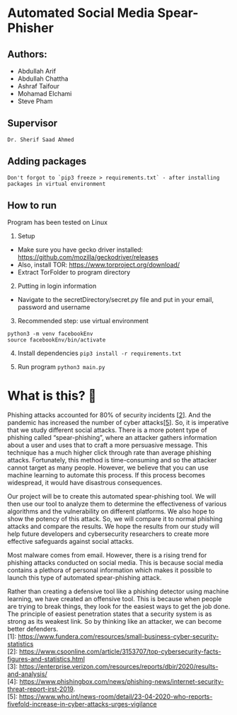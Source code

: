 # Automated Social Media Spear-Phisher 
## Authors: 
- Abdullah Arif
- Abdullah Chattha
- Ashraf Taifour
- Mohamad Elchami
- Steve Pham

## Supervisor
    Dr. Sherif Saad Ahmed

## Adding packages
	Don't forgot to `pip3 freeze > requirements.txt` - after installing packages in virtual environment

## How to run
Program has been tested on Linux

1. Setup
* Make sure you have gecko driver installed: https://github.com/mozilla/geckodriver/releases
* Also, install TOR: https://www.torproject.org/download/ 
* Extract TorFolder to program directory
2. Putting in login information
* Navigate to the secretDirectory/secret.py file and put in your email, password and username
3. Recommended step: use virtual environment
```
python3 -m venv facebookEnv
source facebookEnv/bin/activate
```
4. Install dependencies 
`pip3 install -r requirements.txt`

5. Run program
    `python3 main.py`

# What is this? 🤔
Phishing attacks accounted for 80% of security incidents [[2](https://www.csoonline.com/article/3153707/top-cybersecurity-facts-figures-and-statistics.html)]. And the pandemic has increased the number of cyber attacks[[5](https://www.who.int/news-room/detail/23-04-2020-who-reports-fivefold-increase-in-cyber-attacks-urges-vigilance)]. So, it is imperative that we study different social attacks. There is a more potent type of phishing called “spear-phishing”, where an attacker gathers information about a user and uses that to craft a more persuasive message. This technique has a much higher click through rate than average phishing attacks. Fortunately, this method is time-consuming and so the attacker cannot target as many people. However, we believe that you can use machine learning to automate this process. If this process becomes widespread, it would have disastrous consequences.

Our project will be to create this automated spear-phishing tool. We will then use our tool to analyze them to determine the effectiveness of various algorithms and the vulnerability on different platforms. We also hope to show the potency of this attack. So, we will compare it to normal phishing attacks and compare the results. We hope the results from our study will help future developers and cybersecurity researchers to create more effective safeguards against social attacks.

Most malware comes from email. However, there is a rising trend for phishing attacks conducted on social media. This is because social media contains a plethora of personal information which makes it possible to launch this type of automated spear-phishing attack.

Rather than creating a defensive tool like a phishing detector using machine learning, we have created an offensive tool. This is because when people are trying to break things, they look for the easiest ways to get the job done. The principle of easiest penetration states that a security system is as strong as its weakest link. So by thinking like an attacker, we can become better defenders.\
[1]: https://www.fundera.com/resources/small-business-cyber-security-statistics \
[2]: https://www.csoonline.com/article/3153707/top-cybersecurity-facts-figures-and-statistics.html \
[3]: https://enterprise.verizon.com/resources/reports/dbir/2020/results-and-analysis/ \
[4]: https://www.phishingbox.com/news/phishing-news/internet-security-threat-report-irst-2019. \
[5]: https://www.who.int/news-room/detail/23-04-2020-who-reports-fivefold-increase-in-cyber-attacks-urges-vigilance 
